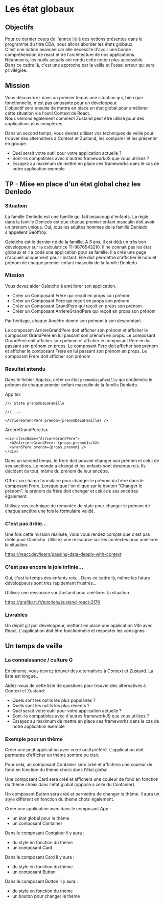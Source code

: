# Les état globaux

## Objectifs

Pour ce dernier cours de l'année lié à des notions présentes dans le programme du titre CDA, nous allons aborder les états globaux.  
C'est une notion avancée car elle nécessite d'avoir une bonne compréhension de react et de l'architecture de nos applications. Néanmoins, les outils actuels ont rendu cette notion plus accessible.  
Dans ce cadre là, c'est une approche par la veille et l'essai erreur qui sera privilégiée.  

## Mission

Vous découvrirez dans un premier temps une situation qui, bien que fonctionnelle, n'est pas amusante pour un développeur.  
L'objectif sera ensuite de mettre en place un état global pour améliorer cette situation via l'outil Context de React.  
Nous verrons également comment Zustand peut être utilisé pour des applications plus complexes.

Dans un second temps, vous devrez utiliser vos techniques de veille pour trouver des alternatives à Context et Zustand, les comparer et les présenter en groupe.  

- Quel serait votre outil pour votre application actuelle ?
- Sont-ils compatibles avec d'autres frameworkJS que vous utilisez ?
- Essayez au maximum de mettre en place ces frameworks dans le cas de notre application exemple

## TP - Mise en place d'un état global chez les Denledo

### Situation

La famille Denledo est une famille qui fait beaucoup d'enfants.
La règle dans la famille Denledo est que chaque premier enfant masculin doit avoir un prénom unique.
Oui, tous les adultes hommes de la famille Denledo s'appellent Geoffroy.

Gaietcho est le dernier né de la famille. A 6 ans, il est déjà un très bon développeur sur la calculatrice TI-9876543210. Il ne connait pas les état globaux et il a codé une application pour sa famille. Il a créé une page d'accueil uniquement pour l'instant.
Elle doit permettre d'afficher le nom et prénom de chaque premier enfant masculin de la famille Denledo.

### Mission

Vous devez aider Gaietcho à améliorer son application.
- Créer un Composant Frère qui reçoit en props son prénom
- Créer un Composant Pere qui reçoit en props son prénom
- Créer un Composant GrandPere qui reçoit en props son prénom
- Créer un Composant ArriereGrandPere qui reçoit en props son prénom

Par héritage, chaque Ancêtre donne son prénom à son descendant.

Le composant ArriereGrandPere doit afficher son prénom et afficher le composant GrandPere en lui passant son prénom en props.
Le composant GrandPere doit afficher son prénom et afficher le composant Pere en lui passant son prénom en props.
Le composant Pere doit afficher son prénom et afficher le composant Frere en lui passant son prénom en props.
Le composant Frere doit afficher son prénom.

### Résultat attendu

Dans le fichier App.tsx, créer un état `prenomDeLaFamille` qui contiendra le prénom de chaque premier enfant masculin de la famille Denledo.

App.tsx
```tsx
/// State prenomDeLaFamille

/// ...

<ArriereGrandPere prenom={prenomDeLaFamille} />
```

ArriereGrandPere.tsx
```tsx
<div className="ArriereGrandPere">
  <h2>ArriereGrandPere: {props.prenom}</h2>
  <GrandPere prenom={props.prenom} />
</div>
```

Dans un second temps, le frère doit pouvoir changer son prénom et celui de ses ancêtres.
Le monde a changé et les enfants sont devenus rois. Ils décident de tout, même du prénom de leur ancêtre.

Offrez un champ formulaire pour changer le prénom du frère dans le composant Frere.
Lorsque que l'on clique sur le bouton "Changer le prénom", le prénom du frère doit changer et celui de ses ancêtres également.

Utilisez vos technique de remontée de state pour changer le prénom de chaque ancêtre une fois le formulaire validé.

### C'est pas drôle...

Une fois cette mission réalisée, vous vous rendez compte que c'est pas drôle pour Gaietcho. Utilisez une ressource sur les contextes pour améliorer la situation.

https://react.dev/learn/passing-data-deeply-with-context

### C'est pas encore la joie infinie...

Oui, c'est le temps des enfants rois... Dans ce cadre là, même les futurs développeurs sont très rapidement frustrés...

Utilisez une ressource sur Zustand pour améliorer la situation.

https://grafikart.fr/tutoriels/zustand-react-2176

### Livrables

Un dépôt git par développeur, mettant en place une application Vite avec React.
L'application doit être fonctionnelle et respecter les consignes.

## Un temps de veille

### La connaissance / culture G

En binome, vous devrez trouver des alternatives à Context et Zustand.
La liste est longue...

Aidez-vous de cette liste de questions pour trouver des alternatives à Context et Zustand:
- Quels sont les outils les plus populaires ?
- Quels sont les outils les plus récents ?
- Quel serait votre outil pour votre application actuelle ?
- Sont-ils compatibles avec d'autres frameworkJS que vous utilisez ?
- Essayez au maximum de mettre en place ces frameworks dans le cas de notre application exemple

### Exemple pour un thème

Créer une petit application avec votre outil préféré.
L'application doit permettre d'afficher un thème sombre ou clair.

Pour cela, un composant Container sera créé et affichera une couleur de fond en fonction du thème choisi dans l'état global.

Une composant Card sera créé et affichera une couleur de fond en fonction du thème choisi dans l'état global (opposé à celle du Container).

Un composant Button sera créé et permettra de changer le thème.
Il aura un style différent en fonction du thème choisi également.

Créer une application avec dans le composant App :
- un état global pour le thème
- un composant Container

Dans le composant Container il y aura :
- du style en fonction du thème
- un composant Card

Dans le composant Card il y aura :
- du style en fonction du thème
- un composant Button

Dans le composant Button il y aura :
- du style en fonction du thème
- un bouton pour changer le thème
